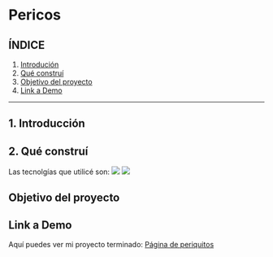 # Pericos

## **ÍNDICE**

1. [Introdución](#)
2. [Qué construí](#)
3. [Objetivo del proyecto](#)
4. [Link a Demo](#)

****

## 1. Introducción 


## 2. Qué construí


Las tecnolgías que utilicé son:
<img src="https://img.shields.io/badge/HTML5-E34F26?style=for-the-badge&logo=html5&logoColor=white" />
<img src="https://img.shields.io/badge/CSS3-1572B6?style=for-the-badge&logo=css3&logoColor=white" />

## Objetivo del proyecto


## Link a Demo
Aquí puedes ver mi proyecto terminado: [Página de periquitos](https://pericos.vercel.app/)


